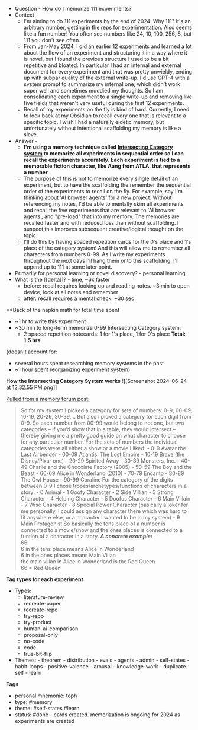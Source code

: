 - Question - How do I memorize 111 experiments?
- Context - 
	- I'm aiming to do 111 experiments by the end of 2024. Why 111? It's an arbitrary number, getting in the reps for experimentation. Also seems like a fun number! You often see numbers like 24, 10, 100, 256, 8, but 111 you don't see often. 
	- From Jan-May 2024, I did an earlier 12 experiments and learned a lot about the flow of an experiment and structuring it in a way where it is novel, but I found the previous structure I used to be a bit repetitive and bloated. In particular I had an internal and external document for every experiment and that was pretty unwieldy, ending up with subpar quality of the external write-up. I'd use GPT-4 with a system prompt to summarize my internal one, which didn't work super well and sometimes muddied my thoughts. So I am consolidating each experiment to a single write-up and removing like five fields that weren't very useful during the first 12 experiments.
	- Recall of my experiments on the fly is kind of hard. Currently, I need to look back at my Obsidian to recall every one that is relevant to a specific topic. I wish I had a naturally eidetic memory, but unfortunately without intentional scaffolding my memory is like a sieve.
- Answer - 
	- **I'm using a memory technique called [Intersecting Category system](https://forum.artofmemory.com/t/instersecting-category-system/84132) to memorize all experiments in sequential order so I can recall the experiments accurately. Each experiment is tied to a memorable fiction character, like Aang from ATLA, that represents a number.** 
	- The purpose of this is not to memorize every single detail of an experiment, but to have the scaffolding the remember the sequential order of the experiments to recall on the fly. For example, say I'm thinking about 'AI browser agents' for a new project. Without referencing my notes, I'd be able to mentally skim all experiments and recall the five experiments that are relevant to 'AI browser agents', and "pre-load" that into my memory. The memories are recalled faster and with reduced loss than without scaffolding. I suspect this improves subsequent creative/logical thought on the topic. 
	- I'll do this by having spaced repetition cards for the 0's place and 1's place of the category system! And this will allow me to remember all characters from numbers 0-99. As I write my experiments throughout the next days I'll hang them onto this scaffolding. I'll append up to 111 at some later point. 
- Primarily for personal learning or novel discovery? -  personal learning
- What is the [[delta]]? - time, ~6x faster
	- before: recall requires looking up and reading notes. ~3 min to open device, look at all notes and remember
	- after: recall requires a mental check. ~30 sec

**Back of the napkin math for total time spent
- ~1 hr to write this experiment
- ~30 min to long-term memorize 0-99 Intersecting Category system: 
	- 2 spaced repetition notecards: 1 for 1's place, 1 for 0's place
**Total: 1.5 hrs**

(doesn't account for:
- several hours spent researching memory systems in the past
- ~1 hour spent reorganizing experiment system)

**How the Intersecting Category System works**
![[Screenshot 2024-06-24 at 12.32.55 PM.png]]

[Pulled from a memory forum post:](https://forum.artofmemory.com/t/instersecting-category-system/84132)
> So for my system I picked a category for sets of numbers: 0-9, 00-09, 10-19, 20-29, 30-39,… But also I picked a category for each digit from 0-9. So each number from 00-99 would belong to not one, but two categories – if you’d show that in a table, they would intersect – thereby giving me a pretty good guide on what character to choose for any particular number.
> For the sets of numbers the individual categories were all either a show or a movie I liked:
    -  0-9 Avatar the Last Airbender
	- 00-09 Atlantis: The Lost Empire
	- 10-19 Brave (the Disney/Pixar one)
	- 20-29 Spirited Away
	- 30-39 Monsters, Inc.
	- 40-49 Charlie and the Chocolate Factory (2005)
	- 50-59 The Boy and the Beast
	- 60-69 Alice in Wonderland (2010)
	- 70-79 Encanto
	- 80-89 The Owl House
	- 90-99 Coraline
> For the category of the digits between 0-9 I chose tropes/archetypes/functions of characters in a story:
	- 0 Animal
	- 1 Goofy Character
	- 2 Side Villian
	- 3 Strong Character
	- 4 Helping Character
	- 5 Doofus Character
	- 6 Main Villain
	- 7 Wise Character
	- 8 Special Power Character (basically a joker for me personally, I could assign any character there which was hard to fit anywhere else, or a character I wanted to be in my system)
	- 9 Main Protagonist
> So basically the tens place of a number is connected to a movie/show and the ones places is connected to a funtion of a character in a story.
>_**A concrete example:**_  
	66  
	6 in the tens place means Alice in Wonderland  
	6 in the ones places means Main Villan  
	the main villan in Alice in Wonderland is the Red Queen  
	66 = Red Queen

**Tag types for each experiment**

- Types:
	- literature-review
	- recreate-paper
	- recreate-repo
	- try-repo
	- try-product
	- human-ai-comparison
	- proposal-only
	- no-code
	- code
	- true-bit-flip
- Themes:
	  - theorem
	  - distribution
	  - evals
	  - agents
	  - admin
	  - self-states
	  - habit-loops
	  - positive-valence
	  - arousal
	  - knowledge-work
	  - duplicate-self
	  - learn


**Tags**
- personal mnemonic: toph
- type: #memory 
- theme:  #self-states #learn 
- status: #done - cards created. memorization is ongoing for 2024 as experiments are created



